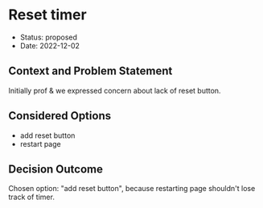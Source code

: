 # Reset timer

* Status: proposed
* Date: 2022-12-02

## Context and Problem Statement

Initially prof & we expressed concern about lack of reset button.

## Considered Options

* add reset button
* restart page

## Decision Outcome

Chosen option: "add reset button", because restarting page shouldn't lose track of timer.
